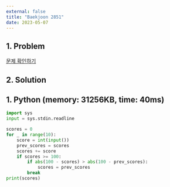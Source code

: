 ```yaml
---
external: false
title: "Baekjoon 2851"
date: 2023-05-07
---
```


## 1. Problem

[문제 확인하기](https://www.acmicpc.net/problem/2851)

## 2. Solution

## 1. Python (memory: 31256KB, time: 40ms)

```python
import sys
input = sys.stdin.readline

scores = 0
for _ in range(10):
    score = int(input())
    prev_scores = scores
    scores += score
    if scores >= 100:
        if abs(100 - scores) > abs(100 - prev_scores):
            scores = prev_scores
        break
print(scores)
```
